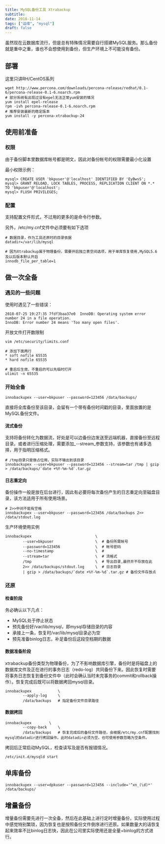 ```yaml
---
title: MySQL备份工具 Xtrabackup
subtitle: 
date: 2018-11-14
tags: ["运维", "mysql"]
draft: false
---
```


虽然现在云数据库流行，但是总有特殊情况需要自行搭建MySQL服务。那么备份就是重中之重，谁也不会想使用到备份，但生产环境上不可能没有备份。

<!--more-->

## 部署

这里只讲RH/CentOS系列

```shell
wget http://www.percona.com/downloads/percona-release/redhat/0.1-6/percona-release-0.1-6.noarch.rpm
# 部分系统有出现过没有epel无法正常yum安装的情况
yum install epel-release
rpm -ivh percona-release-0.1-6.noarch.rpm
# 推荐安装最新的稳定版本
yum install -y percona-xtrabackup-24
```

## 使用前准备

### 权限

由于备份脚本里数据库帐号都是明文，因此对备份帐号的权限需要最小化设置

最小权限示例：

```mysql
mysql> CREATE USER 'bkpuser'@'localhost' IDENTIFIED BY 'EyBwsS';
mysql> GRANT RELOAD, LOCK TABLES, PROCESS, REPLICATION CLIENT ON *.* TO 'bkpuser'@'localhost';
mysql> FLUSH PRIVILEGES;
```

### 配置

支持配置文件形式，不过用的更多的是命令行参数。

另外，/etc/my.cnf文件中必须要有如下选项
```shell
# 数据目录，作为工具还原时的目录依据
datadir=/var/lib/mysql

# 因为Xtrabackup属于物理备份，需要开启独立表空间选项，用于单库恢复使用,MySQL5.6及以后版本默认开启
innodb_file_per_table=1
```

## 做一次全备

### 遇见的一些问题

使用时遇见了一些错误：

```shell
2018-07-25 19:27:35 7fdf3baa37e0  InnoDB: Operating system error number 24 in a file operation.
InnoDB: Error number 24 means 'Too many open files'.
```

开放文件打开数限制

```shell
vim /etc/security/limits.conf

# 添加下面两行
* soft nofile 65535
* hard nofile 65535

# 重启后生效，不重启的可以先临时打开
ulimit -n 65535
```

### 开始全备

```shell
innobackupex --user=bkpuser --password=123456 /data/backups/
```

直接将全库备份至该目录，会留有一个带有备份时间戳的目录，里面放置的是MySQL备份文件。

#### 流式备份

支持将备份转化为数据流，好处是可以边备份边发送至远端机器，直接备份至远程目录。或者进行压缩处理，需要添加_--stream_参数支持，该参数也有诸多选择，用于指明压缩格式。

```shell
# /tmp目录只是做占位用，实际不输出到该目录
innobackupex --user=bkpuser --password=123456 --stream=tar /tmp | gzip > /data/backups/`date +%Y-%m-%d`.tar.gz
```

#### 日志重定向

备份操作一般是放在后台进行，因此有必要将每次备份产生的日志重定向至磁盘目录，该方法适用于所有使用场景。

```shell
# 2>>中间不能有空格
innobackupex --user=bkpuser --password=123456 /data/backups 2>> /data/stdout.log
```

生产环境使用实例

```shell
innobackupex                             \
        --user=bkpuser                   \  # 备份所需帐号
        --password=123456                \  # 帐号密码 
        --no-timestamp                   \  # 
        --stream=tar                     \  # 流格式
        /tmp                             \  # 导出目录,最终并不存放在此
        2>> /data/backups/stdout.log     \  # 日志目录
        | gzip > /data/backups/`date +%Y-%m-%d`.tar.gz # 备份文件存放点
```

### 还原

#### 检查阶段

务必确认以下几点：
- MySQL处于停止状态
- 预先备份好/var/lib/mysql，即mysql存储目录的内容
- 承接上一条，恢复时/var/lib/mysql目录必为空
- 预先准备binlog日志，补足备份后这段空档期的数据

#### 数据准备阶段

xtrabackup备份类型为物理备份，为了不影响数据库引擎，备份时是将磁盘上的数据库文件及正在进行的事务日志（redo-log）共同备份下来。因此恢复时需要将事务日志恢复到备份文件中（此时会确认当时未完事务的commit和rollback操作）。恢复完成后既可以将数据拷回mysql目录。

```shell
innobackupex            \
        --apply-log     \
        /data/backups   # 指定备份文件目录路径
```

#### 数据拷回

```shell
innobackupex        \
        --copy-back     \
        /data/backups   # 恢复完成后的备份文件路径，会根据/etc/my.cnf配置找到mysql的datadir进行拷回操作。此时datadir必须为空。也可使用参数忽略为空条件。
```

拷回后正常启动MySQL，检查读写及是否有报错情况。
```shell
/etc/init.d/mysqld start
```

## 单库备份

```shell
innobackupex --user=dpkuser --password=123456 --include='^xn_(\d)*' /data/backups/
```


## 增量备份


增量备份需要先进行一次全备，然后在此基础上进行定时增量备份，实际使用过程中感觉特别繁琐，因为恢复也是按照备份文件倒序进行还原。如果数量大的话恢复起来效率不比binlog日志快，因此在公司里实际使用还是全量+binlog的方式进行。
